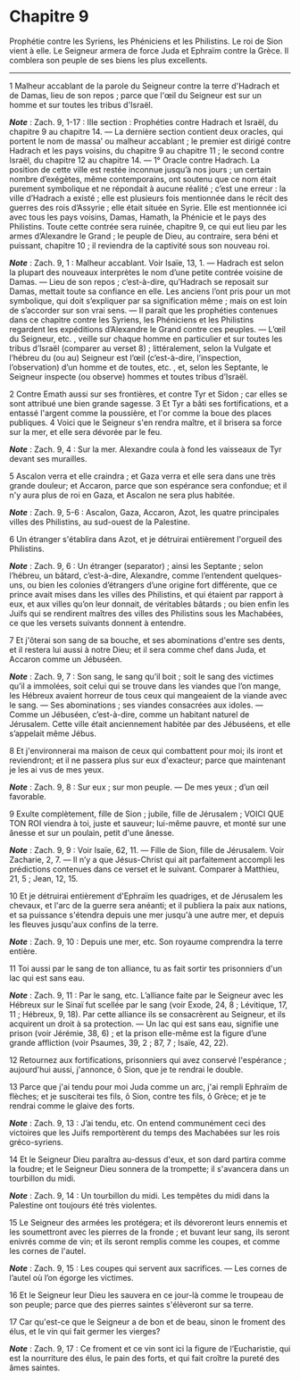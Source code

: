 # Chapitre 9

Prophétie contre les Syriens, les Phéniciens et les Philistins.
Le roi de Sion vient à elle.
Le Seigneur armera de force Juda et Ephraïm contre la Grèce.
Il comblera son peuple de ses biens les plus excellents.

***

1 Malheur accablant de la parole du Seigneur contre la terre d'Hadrach et de Damas, lieu de son repos ; parce que l'œil du Seigneur est sur un homme et sur toutes les tribus d'Israël.

***Note*** :  Zach. 9, 1-17 : IIIe section : Prophéties contre Hadrach et Israël, du chapitre 9 au chapitre 14. ― La dernière section contient deux oracles, qui portent le nom de massa’ ou malheur accablant ; le premier est dirigé contre Hadrach et les pays voisins, du chapitre 9 au chapitre 11 ; le second contre Israël, du chapitre 12 au chapitre 14. ― 1° Oracle contre Hadrach. La position de cette ville est restée inconnue jusqu’à nos jours ; un certain nombre d’exégètes, même contemporains, ont soutenu que ce nom était purement symbolique et ne répondait à aucune réalité ; c’est une erreur : la ville d’Hadrach a existé ; elle est plusieurs fois mentionnée dans le récit des guerres des rois d’Assyrie ; elle était située en Syrie. Elle est mentionnée ici avec tous les pays voisins, Damas, Hamath, la Phénicie et le pays des Philistins. Toute cette contrée sera ruinée, chapitre 9, ce qui eut lieu par les armes d’Alexandre le Grand ; le peuple de Dieu, au contraire, sera béni et puissant, chapitre 10 ; il reviendra de
la captivité sous son nouveau roi.

***Note*** :  Zach. 9, 1 : Malheur accablant. Voir Isaïe, 13, 1. ― Hadrach est selon la plupart des nouveaux interprètes le nom d’une petite contrée voisine de Damas. ― Lieu de son repos ; c’est-à-dire, qu’Hadrach se reposait sur Damas, mettait toute sa confiance en elle. Les anciens l’ont pris pour un mot symbolique, qui doit s’expliquer par sa signification même ; mais on est loin de s’accorder sur son vrai sens. ― Il paraît que les prophéties contenues dans ce chapitre contre les Syriens, les Phéniciens et les Philistins regardent les expéditions d’Alexandre le Grand contre ces peuples. ― L’œil du Seigneur, etc. , veille sur chaque homme en particulier et sur toutes les tribus d’Israël (comparer au verset 8) ; littéralement, selon la Vulgate et l’hébreu du (ou au) Seigneur est l’œil (c’est-à-dire, l’inspection, l’observation) d’un homme et de toutes, etc. , et, selon les Septante, le Seigneur inspecte (ou observe) hommes et toutes tribus d’Israël.


2 Contre Emath aussi sur ses frontières, et contre Tyr et Sidon ; car elles se sont attribué une bien grande sagesse. 3 Et Tyr a bâti ses fortifications, et a entassé l'argent comme la poussière, et l'or comme la boue des places publiques. 4 Voici que le Seigneur s'en rendra maître, et il brisera sa force sur la mer, et elle sera dévorée par le feu.

***Note*** :  Zach. 9, 4 : Sur la mer. Alexandre coula à fond les vaisseaux de Tyr devant ses murailles.


5 Ascalon verra et elle craindra ; et Gaza verra et elle sera dans une très grande douleur; et Accaron, parce que son espérance sera confondue; et il n'y aura plus de roi en Gaza, et Ascalon ne sera plus habitée.

***Note*** :  Zach. 9, 5-6 : Ascalon, Gaza, Accaron, Azot, les quatre principales villes des Philistins, au sud-ouest de la Palestine.

6 Un étranger s'établira dans Azot, et je détruirai entièrement l'orgueil des Philistins.

***Note*** :  Zach. 9, 6 : Un étranger (separator) ; ainsi les Septante ; selon l’hébreu, un bâtard, c’est-à-dire, Alexandre, comme l’entendent quelques-uns, ou bien les colonies d’étrangers d’une origine fort différente, que ce prince avait mises dans les villes des Philistins, et qui étaient par rapport à eux, et aux villes qu’on leur donnait, de véritables bâtards ; ou bien enfin les Juifs qui se rendirent maîtres des villes des Philistins sous les Machabées, ce que les versets suivants donnent à entendre.

7 Et j'ôterai son sang de sa bouche, et ses abominations d'entre ses dents, et il restera lui aussi à notre Dieu; et il sera comme chef dans Juda, et Accaron comme un Jébuséen.

***Note*** :  Zach. 9, 7 : Son sang, le sang qu’il boit ; soit le sang des victimes qu’il a immolées, soit celui qui se trouve dans les viandes que l’on mange, les Hébreux avaient horreur de tous ceux qui mangeaient de la viande avec le sang. ― Ses abominations ; ses viandes consacrées aux idoles. ― Comme un Jébuséen, c’est-à-dire, comme un habitant naturel de Jérusalem. Cette ville était anciennement habitée par des Jébuséens, et elle s’appelait même Jébus.


8 Et j'environnerai ma maison de ceux qui combattent pour moi; ils iront et reviendront; et il ne passera plus sur eux d'exacteur; parce que maintenant je les ai vus de mes yeux.

***Note*** :  Zach. 9, 8 : Sur eux ; sur mon peuple. ― De mes yeux ; d’un œil favorable.

9 Exulte complètement, fille de Sion ; jubile, fille de Jérusalem ; VOICI QUE TON ROI viendra à toi, juste et sauveur; lui-même pauvre, et monté sur une ânesse et sur un poulain, petit d'une ânesse.

***Note*** :  Zach. 9, 9 : Voir Isaïe, 62, 11. ― Fille de Sion, fille de Jérusalem. Voir Zacharie, 2, 7. ― Il n’y a que Jésus-Christ qui ait parfaitement accompli les prédictions contenues dans ce verset et le suivant. Comparer à Matthieu, 21, 5 ; Jean, 12, 15.


10 Et je détruirai entièrement d'Ephraïm les quadriges, et de Jérusalem les chevaux, et l'arc de la guerre sera anéanti; et il publiera la paix aux nations, et sa puissance s'étendra depuis une mer jusqu'à une autre mer, et depuis les fleuves jusqu'aux confins de la terre.

***Note*** :  Zach. 9, 10 : Depuis une mer, etc. Son royaume comprendra la terre entière.


11 Toi aussi par le sang de ton alliance, tu as fait sortir tes prisonniers d'un lac qui est sans eau.

***Note*** :  Zach. 9, 11 : Par le sang, etc. L’alliance faite par le Seigneur avec les Hébreux sur le Sinaï fut scellée par le sang (voir Exode, 24, 8 ; Lévitique, 17, 11 ; Hébreux, 9, 18). Par cette alliance ils se consacrèrent au Seigneur, et ils acquirent un droit à sa protection. ― Un lac qui est sans eau, signifie une prison (voir Jérémie, 38, 6) ; et la prison elle-même est la figure d’une grande affliction (voir Psaumes, 39, 2 ; 87, 7 ; Isaïe, 42, 22).

12 Retournez aux fortifications, prisonniers qui avez conservé l'espérance ; aujourd'hui aussi, j'annonce, ô Sion, que je te rendrai le double.


13 Parce que j'ai tendu pour moi Juda comme un arc, j'ai rempli Ephraïm de flèches; et je susciterai tes fils, ô Sion, contre tes fils, ô Grèce; et je te rendrai comme le glaive des forts.

***Note*** :  Zach. 9, 13 : J’ai tendu, etc. On entend communément ceci des victoires que les Juifs remportèrent du temps des Machabées sur les rois gréco-syriens.

14 Et le Seigneur Dieu paraîtra au-dessus d'eux, et son dard partira comme la foudre; et le Seigneur Dieu sonnera de la trompette; il s'avancera dans un tourbillon du midi.

***Note*** :  Zach. 9, 14 : Un tourbillon du midi. Les tempêtes du midi dans la Palestine ont toujours été très violentes.


15 Le Seigneur des armées les protégera; et ils dévoreront leurs ennemis et les soumettront avec les pierres de la fronde ; et buvant leur sang, ils seront enivrés comme de vin; et ils seront remplis comme les coupes, et comme les cornes de l'autel.

***Note*** :  Zach. 9, 15 : Les coupes qui servent aux sacrifices. ― Les cornes de l’autel où l’on égorge les victimes.

16 Et le Seigneur leur Dieu les sauvera en ce jour-là comme le troupeau de son peuple; parce que des pierres saintes s'élèveront sur sa terre.


17 Car qu'est-ce que le Seigneur a de bon et de beau, sinon le froment des élus, et le vin qui fait germer les vierges?

***Note*** :  Zach. 9, 17 : Ce froment et ce vin sont ici la figure de l’Eucharistie, qui est la nourriture des élus, le pain des forts, et qui fait croître la pureté des âmes saintes.

